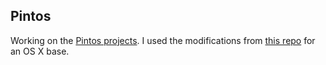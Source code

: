 ## Pintos

Working on the [Pintos projects](https://web.stanford.edu/class/cs140/projects/pintos/pintos_1.html). I used the modifications from [this repo](https://github.com/maojie/pintos_mac) for an OS X base.
